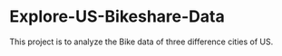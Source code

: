 # Explore-US-Bikeshare-Data
This project is to analyze the Bike data of three difference cities of US.
